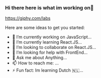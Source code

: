 ### Hi there here is what im working on👋
https://giphy.com/labs

Here are some ideas to get you started:

- 🔭 I’m currently working on JavaScript...
- 🌱 I’m currently learning React.JS...
- 👯 I’m looking to collaborate on React.JS...
- 🤔 I’m looking for help with FrontEnd...
- 💬 Ask me about Anything...
- 📫 How to reach me: ...
- ⚡ Fun fact: Im learning Dutch 🇳🇱...
